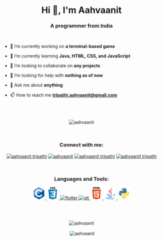 <h1 align="center">Hi 👋, I'm Aahvaanit</h1>
<h3 align="center"><b>A programmer from India</b></h3><br>


- 🔭 I’m currently working on **a terminal-based game**

- 🌱 I’m currently learning **Java, HTML, CSS, and JavaScript**

- 👯 I’m looking to collaborate on **any projects**

- 🤝 I’m looking for help with **nothing as of now**

- 💬 Ask me about **anything**

- 📫 How to reach me **tripathi.aahvaanit@gmail.com**

<br><br>
<p align="center"><img  height="200px" align="center" src="https://github-readme-stats.vercel.app/api/top-langs?username=aahvaanit&show_icons=true&locale=en&layout=compact&theme=aura" alt="aahvaanit" /></p>
<br>

<h3 align="center">Connect with me:</h3>
<p align="center">
<a href="https://linkedin.com/in/aahvaanit tripathi" target="blank"><img align="center" src="https://raw.githubusercontent.com/rahuldkjain/github-profile-readme-generator/master/src/images/icons/Social/linked-in-alt.svg" alt="aahvaanit tripathi" height="30" width="40" /></a>
<a href="https://stackoverflow.com/users/aahvaanit" target="blank"><img align="center" src="https://raw.githubusercontent.com/rahuldkjain/github-profile-readme-generator/master/src/images/icons/Social/stack-overflow.svg" alt="aahvaanit" height="30" width="40" /></a>
<a href="https://www.youtube.com/c/aahvaanit tripathi" target="blank"><img align="center" src="https://raw.githubusercontent.com/rahuldkjain/github-profile-readme-generator/master/src/images/icons/Social/youtube.svg" alt="aahvaanit tripathi" height="30" width="40" /></a>
<a href="https://www.hackerrank.com/aahvaanit tripathi" target="blank"><img align="center" src="https://raw.githubusercontent.com/rahuldkjain/github-profile-readme-generator/master/src/images/icons/Social/hackerrank.svg" alt="aahvaanit tripathi" height="30" width="40" /></a>
</p>
<br>
<h3 align="center">Languages and Tools:</h3>
<p align="center"> <a href="https://www.cprogramming.com/" target="_blank" rel="noreferrer"> <img src="https://raw.githubusercontent.com/devicons/devicon/master/icons/c/c-original.svg" alt="c" width="40" height="40"/> </a> <a href="https://www.w3schools.com/css/" target="_blank" rel="noreferrer"> <img src="https://raw.githubusercontent.com/devicons/devicon/master/icons/css3/css3-original-wordmark.svg" alt="css3" width="40" height="40"/> </a> <a href="https://flutter.dev" target="_blank" rel="noreferrer"> <img src="https://www.vectorlogo.zone/logos/flutterio/flutterio-icon.svg" alt="flutter" width="40" height="40"/> </a> <a href="https://git-scm.com/" target="_blank" rel="noreferrer"> <img src="https://www.vectorlogo.zone/logos/git-scm/git-scm-icon.svg" alt="git" width="40" height="40"/> </a> <a href="https://www.w3.org/html/" target="_blank" rel="noreferrer"> <img src="https://raw.githubusercontent.com/devicons/devicon/master/icons/html5/html5-original-wordmark.svg" alt="html5" width="40" height="40"/> </a> <a href="https://www.java.com" target="_blank" rel="noreferrer"> <img src="https://raw.githubusercontent.com/devicons/devicon/master/icons/java/java-original.svg" alt="java" width="40" height="40"/> </a> <a href="https://www.python.org" target="_blank" rel="noreferrer"> <img src="https://raw.githubusercontent.com/devicons/devicon/master/icons/python/python-original.svg" alt="python" width="40" height="40"/> </a> </p>
<br><br>

<p align="center"><img align="center" src="https://github-readme-streak-stats.herokuapp.com/?user=aahvaanit&theme=aura" alt="aahvaanit" /></p>

<p align="center">&nbsp;<img align="center" src="https://github-readme-stats.vercel.app/api?username=aahvaanit&show_icons=true&locale=en&theme=aura" alt="aahvaanit" /></p>
<!---
Aahvaanit/Aahvaanit is a ✨ special ✨ repository because its `README.md` (this file) appears on your GitHub profile.
You can click the Preview link to take a look at your changes.
--->

